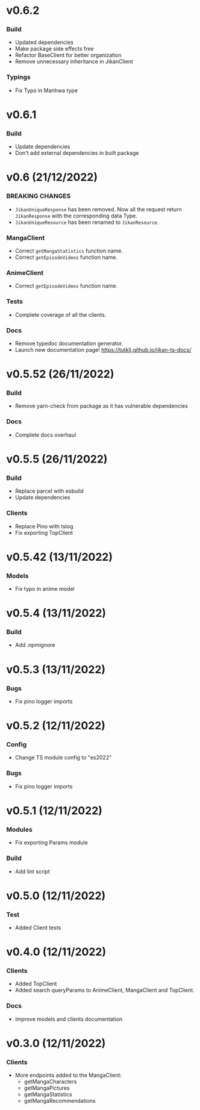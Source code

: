 # v0.6.2

### Build

- Updated dependencies
- Make package side effects free
- Refactor BaseClient for better organization
- Remove unnecessary inheritance in JikanClient

### Typings

- Fix Typo in Manhwa type

<!-- CHANGELOG SPLIT MARKER -->

# v0.6.1

### Build

- Update dependencies
- Don't add external dependencies in built package

<!-- CHANGELOG SPLIT MARKER -->

# v0.6 (21/12/2022)

### BREAKING CHANGES

- `JikanUniqueResponse` has been removed. Now all the request return `JikanResponse` with the corresponding data Type.
- `JikanUniqueResource` has been renamed to `JikanResource`.

### MangaClient

- Correct `getMangaStatistics` function name.
- Correct `getEpisodeVideos` function name.

### AnimeClient

- Correct `getEpisodeVideos` function name.

### Tests

- Complete coverage of all the clients.

### Docs

- Remove typedoc documentation generator.
- Launch new documentation page! https://tutkli.github.io/jikan-ts-docs/

<!-- CHANGELOG SPLIT MARKER -->

# v0.5.52 (26/11/2022)

### Build

- Remove yarn-check from package as it has vulnerable dependencies

### Docs

- Complete docs overhaul


<!-- CHANGELOG SPLIT MARKER -->

# v0.5.5 (26/11/2022)

### Build

- Replace parcel with esbuild
- Update dependencies

### Clients

- Replace Pino with tslog
- Fix exporting TopClient

<!-- CHANGELOG SPLIT MARKER -->

# v0.5.42 (13/11/2022)

### Models

- Fix typo in anime model

<!-- CHANGELOG SPLIT MARKER -->

# v0.5.4 (13/11/2022)

### Build

- Add .npmignore

<!-- CHANGELOG SPLIT MARKER -->

# v0.5.3 (13/11/2022)

### Bugs

- Fix pino logger imports

<!-- CHANGELOG SPLIT MARKER -->

# v0.5.2 (12/11/2022)

### Config

- Change TS module config to "es2022"

### Bugs

- Fix pino logger imports

<!-- CHANGELOG SPLIT MARKER -->

# v0.5.1 (12/11/2022)

### Modules

 - Fix exporting Params module

### Build

 - Add lint script

<!-- CHANGELOG SPLIT MARKER -->

# v0.5.0 (12/11/2022)

### Test

- Added Client tests

<!-- CHANGELOG SPLIT MARKER -->

# v0.4.0 (12/11/2022)

### Clients

- Added TopClient
- Added search queryParams to AnimeClient, MangaClient and TopClient.

### Docs

- Improve models and clients documentation

<!-- CHANGELOG SPLIT MARKER -->

# v0.3.0 (12/11/2022)

### Clients

- More endpoints added to the MangaClient:
  - getMangaCharacters
  - getMangaPictures
  - getMangaStatistics
  - getMangaRecommendations

